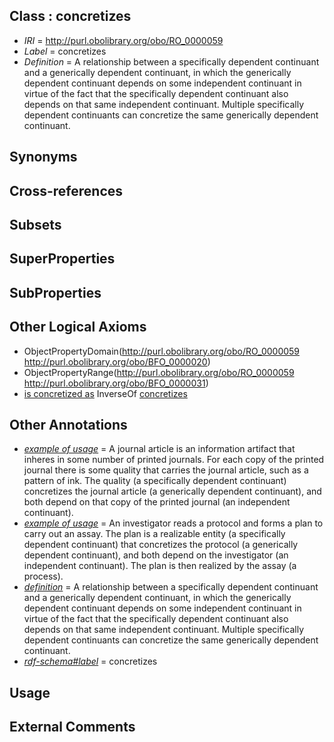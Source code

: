 
## Class : concretizes

 * *IRI* = http://purl.obolibrary.org/obo/RO_0000059
 * *Label* = concretizes
 * *Definition* = A relationship between a specifically dependent continuant and a generically dependent continuant, in which the generically dependent continuant depends on some independent continuant in virtue of the fact that the specifically dependent continuant also depends on that same independent continuant. Multiple specifically dependent continuants can concretize the same generically dependent continuant.

## Synonyms


## Cross-references


## Subsets


## SuperProperties


## SubProperties


## Other Logical Axioms

 * ObjectPropertyDomain(<http://purl.obolibrary.org/obo/RO_0000059> <http://purl.obolibrary.org/obo/BFO_0000020>)
 * ObjectPropertyRange(<http://purl.obolibrary.org/obo/RO_0000059> <http://purl.obolibrary.org/obo/BFO_0000031>)
 * [is concretized as](../../RO/58/RO_0000058.md) InverseOf [concretizes](../../RO/59/RO_0000059.md)

## Other Annotations

 * *[example of usage](../../IAO/12/IAO_0000112.md)* = A journal article is an information artifact that inheres in some number of printed journals. For each copy of the printed journal there is some quality that carries the journal article, such as a pattern of ink. The quality (a specifically dependent continuant) concretizes the journal article (a generically dependent continuant), and both depend on that copy of the printed journal (an independent continuant).
 * *[example of usage](../../IAO/12/IAO_0000112.md)* = An investigator reads a protocol and forms a plan to carry out an assay. The plan is a realizable entity (a specifically dependent continuant) that concretizes the protocol (a generically dependent continuant), and both depend on the investigator (an independent continuant). The plan is then realized by the assay (a process).
 * *[definition](../../IAO/15/IAO_0000115.md)* = A relationship between a specifically dependent continuant and a generically dependent continuant, in which the generically dependent continuant depends on some independent continuant in virtue of the fact that the specifically dependent continuant also depends on that same independent continuant. Multiple specifically dependent continuants can concretize the same generically dependent continuant.
 * *[rdf-schema#label](../../el/rdf-schema#label.md)* = concretizes

## Usage


## External Comments

